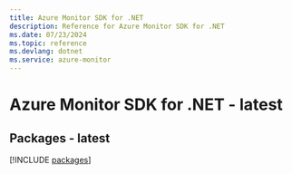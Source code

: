 ```yaml
---
title: Azure Monitor SDK for .NET
description: Reference for Azure Monitor SDK for .NET
ms.date: 07/23/2024
ms.topic: reference
ms.devlang: dotnet
ms.service: azure-monitor
---
```

# Azure Monitor SDK for .NET - latest
## Packages - latest
[!INCLUDE [packages](monitor-index.md)]